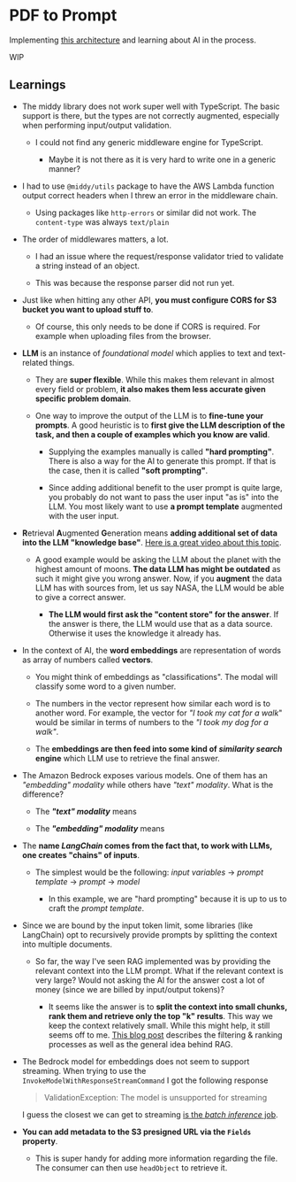 # PDF to Prompt

Implementing [this architecture](https://aws.amazon.com/blogs/compute/building-a-serverless-document-chat-with-aws-lambda-and-amazon-bedrock/) and learning about AI in the process.

WIP

## Learnings

- The middy library does not work super well with TypeScript. The basic support is there, but the types are not correctly augmented, especially when performing input/output validation.

  - I could not find any generic middleware engine for TypeScript.

    - Maybe it is not there as it is very hard to write one in a generic manner?

- I had to use `@middy/utils` package to have the AWS Lambda function output correct headers when I threw an error in the middleware chain.

  - Using packages like `http-errors` or similar did not work. The `content-type` was always `text/plain`

- The order of middlewares matters, a lot.

  - I had an issue where the request/response validator tried to validate a string instead of an object.

  - This was because the response parser did not run yet.

- Just like when hitting any other API, **you must configure CORS for S3 bucket you want to upload stuff to**.

  - Of course, this only needs to be done if CORS is required. For example when uploading files from the browser.

- **LLM** is an instance of _foundational model_ which applies to text and text-related things.

  - They are **super flexible**. While this makes them relevant in almost every field or problem, **it also makes them less accurate given specific problem domain**.

  - One way to improve the output of the LLM is to **fine-tune your prompts**. A good heuristic is to **first give the LLM description of the task, and then a couple of examples which you know are valid**.

    - Supplying the examples manually is called **"hard prompting"**. There is also a way for the AI to generate this prompt. If that is the case, then it is called **"soft prompting"**.

    - Since adding additional benefit to the user prompt is quite large, you probably do not want to pass the user input "as is" into the LLM. You most likely want to use **a prompt template** augmented with the user input.

- **R**etrieval **A**ugmented **G**eneration means **adding additional set of data into the LLM "knowledge base"**. [Here is a great video about this topic](https://www.youtube.com/watch?v=T-D1OfcDW1M).

  - A good example would be asking the LLM about the planet with the highest amount of moons. **The data LLM has might be outdated** as such it might give you wrong answer. Now, if you **augment** the data LLM has with sources from, let us say NASA, the LLM would be able to give a correct answer.

    - **The LLM would first ask the "content store" for the answer**. If the answer is there, the LLM would use that as a data source. Otherwise it uses the knowledge it already has.

- In the context of AI, the **word embeddings** are representation of words as array of numbers called **vectors**.

  - You might think of embeddings as "classifications". The modal will classify some word to a given number.

  - The numbers in the vector represent how similar each word is to another word. For example, the vector for _"I took my cat for a walk_" would be similar in terms of numbers to the _"I took my dog for a walk"_.

  - The **embeddings are then feed into some kind of _similarity search_ engine** which LLM use to retrieve the final answer.

- The Amazon Bedrock exposes various models. One of them has an _"embedding" modality_ while others have _"text" modality_. What is the difference?

  - The **_"text" modality_** means

  - The **_"embedding" modality_** means

- The **name _LangChain_ comes from the fact that, to work with LLMs, one creates "chains" of inputs**.

  - The simplest would be the following: _input variables_ -> _prompt template_ -> _prompt_ -> _model_

    - In this example, we are "hard prompting" because it is up to us to craft the _prompt template_.

- Since we are bound by the input token limit, some libraries (like LangChain) opt to recursively provide prompts by splitting the context into multiple documents.

  - So far, the way I've seen RAG implemented was by providing the relevant context into the LLM prompt. What if the relevant context is very large? Would not asking the AI for the answer cost a lot of money (since we are billed by input/output tokens)?

    - It seems like the answer is to **split the context into small chunks, rank them and retrieve only the top "k" results**. This way we keep the context relatively small. While this might help, it still seems off to me. [This blog post](https://bea.stollnitz.com/blog/rag/) describes the filtering & ranking processes as well as the general idea behind RAG.

- The Bedrock model for embeddings does not seem to support streaming. When trying to use the `InvokeModelWithResponseStreamCommand` I got the following response

  > ValidationException: The model is unsupported for streaming

  I guess the closest we can get to streaming [is the _batch inference_ job](https://docs.aws.amazon.com/bedrock/latest/userguide/batch-inference.html).

- **You can add metadata to the S3 presigned URL via the `Fields` property**.

  - This is super handy for adding more information regarding the file. The consumer can then use `headObject` to retrieve it.
